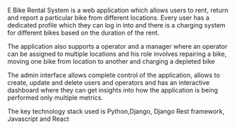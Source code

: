 E Bike Rental System is a web application which allows users to rent, return and report a particular bike from different locations.
Every user has a dedicated profile which they can log in into and there is a charging system for different bikes based on the duration of the rent.

The application also supports a operator and a manager where an operator can be assigned to multiple locations and his role involves repairing a bike,
moving one bike from location to another and charging a depleted bike

The admin interface allows complete control of the application, allows to create, update and delete users and operators and has an interactive dashboard
where they can get insights into how the application is being performed only multiple metrics.

The key technology stack used is Python,Django, Django Rest framework, Javascript and React




